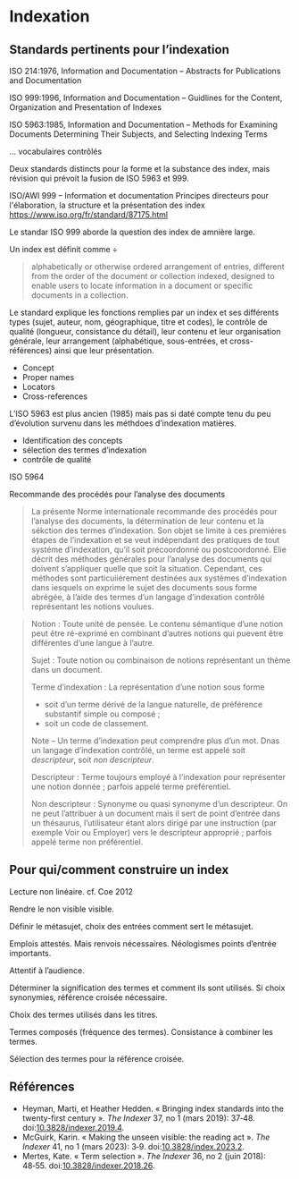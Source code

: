 # Indexation

## Standards pertinents pour l’indexation

ISO 214:1976, Information and Documentation – Abstracts for Publications and Documentation

ISO 999:1996, Information and Documentation – Guidlines for the Content, Organization and Presentation of Indexes

ISO 5963:1985, Information and Documentation – Methods for Examining Documents Determining Their Subjects, and Selecting Indexing Terms

... vocabulaires contrôlés

Deux standards distincts pour la forme et la substance des index, mais révision qui prévoit la fusion de ISO 5963 et 999.

ISO/AWI 999 – Information et documentation
Principes directeurs pour l'élaboration, la structure et la présentation des index https://www.iso.org/fr/standard/87175.html

Le standar ISO 999 aborde la question des index de amnière large. 

Un index est définit comme ÷ 

> alphabetically or otherwise ordered arrangement of entries, different from the order of the document or collection indexed, designed to enable users to locate information in a document or specific documents in a collection.

Le standard explique les fonctions remplies par un index et ses différents types (sujet, auteur, nom, géographique, titre et codes), le contrôle de qualité (longueur, consistance du détail), leur contenu et leur organisation générale, leur arrangement (alphabétique, sous-entrées, et cross-références) ainsi que leur présentation.

- Concept
- Proper names
- Locators
- Cross-references

L’ISO 5963 est plus ancien (1985) mais pas si daté compte tenu du peu d’évolution survenu dans les méthdoes d’indexation matières. 

- Identification des concepts
- sélection des termes d’indexation
- contrôle de qualité



ISO 5964

Recommande des procédés pour l’analyse des documents

> La présente Norme internationale recommande des procédés pour l’analyse des documents, la détermination de leur contenu et la sékction des termes d’indexation. Son objet se limite à ces premiéres étapes de  l’indexation et se veut indépendant des pratiques de tout systéme  d’indexation, qu’il soit précoordonné ou postcoordonné. Elie décrit des méthodes générales pour l’analyse des documents qui doivent s’appliquer quelle que soit la situation. Cependant, ces méthodes sont  particuiiérement destinées aux systèmes d’indexation dans iesquels on exprime le sujet des documents sous forme abrégée, à l’aide des termes d’un langage d’indexation contrôlé représentant les notions voulues.

> Notion : Toute unité de pensée. Le contenu sémantique d’une notion peut être ré-exprimé en combinant d’autres notions qui puevent être différentes d‘une langue à l’autre.
>
> Sujet : Toute notion ou combinaison de notions représentant un thème dans un document.
>
> Terme d’indexation : La représentation d’une notion sous forme
>
> - soit d’un terme dérivé de la langue naturelle, de préférence substantif simple ou composé ;
> - soit un code de classement.
>
> Note – Un terme d’indexation peut comprendre plus d’un mot. Dnas un langage d’indexation contrôlé, un terme est appelé soit *descripteur*, soit *non descripteur*.
>
> Descripteur : Terme toujours employé à l’indexation pour représenter une notion donnée ; parfois appelé terme préférentiel.
>
> Non descripteur : Synonyme ou quasi synonyme d’un descripteur. On ne peut l’attribuer à un document mais il sert de point d’entrée dans un thésaurus, l’utilisateur étant alors dirigé par une instruction (par exemple Voir ou Employer) vers le descripteur approprié ; parfois appelé terme non préférentiel.

## Pour qui/comment construire un index

Lecture non linéaire. cf. Coe 2012

Rendre le non visible visible.

Définir le métasujet, choix des entrées comment sert le métasujet.

Emplois attestés. Mais renvois nécessaires. Néologismes points d’entrée importants.

Attentif à l’audience.

Déterminer la signification des termes et comment ils sont utilisés. Si choix synonymies, référence croisée nécessaire.

Choix des termes utilisés dans les titres.

Termes composés (fréquence des termes). Consistance à combiner les termes.

Sélection des termes pour la référence croisée.





## Références

- Heyman, Marti, et Heather Hedden. « Bringing index standards into the twenty-first century ». *The Indexer* 37, no 1 (mars 2019): 37‑48. doi:[10.3828/indexer.2019.4](https://doi.org/10.3828/indexer.2019.4).
- McGuirk, Karin. « Making the unseen visible: the reading act ». *The Indexer* 41, no 1 (mars 2023): 3‑9. doi:[10.3828/index.2023.2](https://doi.org/10.3828/index.2023.2).
- Mertes, Kate. « Term selection ». *The Indexer* 36, no 2 (juin 2018): 48‑55. doi:[10.3828/indexer.2018.26](https://doi.org/10.3828/indexer.2018.26).